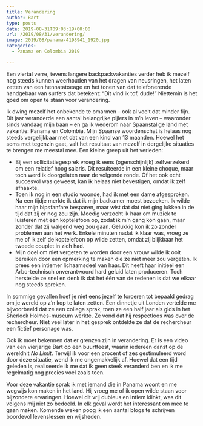 ```yaml
---
title: Verandering
author: Bart
type: posts
date: 2019-08-31T09:03:19+00:00
url: /2019/08/31/verandering/
image: 2019/08/panama-4198941_1920.jpg
categories:
  - Panama en Colombia 2019

---
```

Een viertal verre, tevens langere backpackvakanties verder heb ik mezelf nog steeds kunnen weerhouden van het dragen van neusringen, het laten zetten van een hennatatoeage en het tonen van dat telefonerende handgebaar van surfers dat betekent: &#8220;Dit vind ik tof, dude!&#8221; Niettemin is het goed om open te staan voor verandering.

Ik dwing mezelf het onbekende te omarmen &#8211; ook al voelt dat minder fijn. Dit jaar veranderde een aantal belangrijke pijlers in m&#8217;n leven &#8211; waaronder sinds vandaag mijn baan &#8211; en ga ik wederom naar Spaanstalige land met vakantie: Panama en Colombia. Mijn Spaanse woordenschat is helaas nog steeds vergelijkbaar met dat van een kind van 13 maanden. Hoewel het soms met tegenzin gaat, valt het resultaat van mezelf in dergelijke situaties te brengen me meestal mee. Een kleine greep uit het verleden:

* Bij een sollicitatiegesprek vroeg ik eens (ogenschijnlijk) zelfverzekerd om een relatief hoog salaris. Dit resulteerde in een kleine choque, maar toch werd ik doorgelaten naar de volgende ronde. Of het ook echt succesvol was geweest, kan ik helaas niet bevestigen, omdat ik zelf afhaakte.
* Toen ik nog in een studio woonde, had ik met een dame afgesproken. Na een tijdje merkte ik dat ik mijn badkamer moest bezoeken. Ik wilde haar mijn bipsfanfare besparen, maar wist dat dat niet ging lukken in de tijd dat zij er nog zou zijn. Moedig verzocht ik haar om muziek te luisteren met een koptelefoon op, zodat ik m&#8217;n gang kon gaan, maar zonder dat zij walgend weg zou gaan. Gelukkig kon ik zo zonder problemen aan het werk. Enkele minuten nadat ik klaar was, vroeg ze me of ik zelf de koptelefoon op wilde zetten, omdat zij blijkbaar het tweede couplet in zich had.
* Mijn doel om niet vergeten te worden door een vrouw wilde ik ooit bereiken door een opmerking te maken die ze niet meer zou vergeten. Ik prees een intiemer lichaamsdeel van haar. Dit heeft haar initieel een Arbo-technisch onverantwoord hard geluid laten produceren. Toch herstelde ze snel en denk ik dat het één van de redenen is dat we elkaar nog steeds spreken.

In sommige gevallen hoef je niet eens jezelf te forceren tot bepaald gedrag om je wereld op z&#8217;n kop te laten zetten. Een dinnetje uit Londen vertelde me bijvoorbeeld dat ze een collega sprak, toen ze een half jaar als gids in het Sherlock Holmes-museum werkte. Ze vond dat hij respectloos was over de rechercheur. Niet veel later in het gesprek ontdekte ze dat de rechercheur een fictief personage was.

Ook ik moet bekennen dat er grenzen zijn in verandering. Er is een video van een vierjarige Bart op een buurtfeest, waarin iedereen danst op de wereldhit _No Limit_. Terwijl ik voor een procent of zes gestimuleerd word door deze situatie, wend ik me ongemakkelijk af. Hoewel dat een tijd geleden is, realiseerde ik me dat ik geen steek veranderd ben en ik me regelmatig nog precies voel zoals toen.

Voor deze vakantie sprak ik met iemand die in Panama woont en me wegwijs kon maken in het land. Hij vroeg me of ik open wilde staan voor bijzondere ervaringen. Hoewel dit vrij dubieus en intiem klinkt, was dit volgens mij niet zo bedoeld. In elk geval wordt het interessant om mee te gaan maken. Komende weken poog ik een aantal blogs te schrijven boordevol levenslessen en wijsheden.
